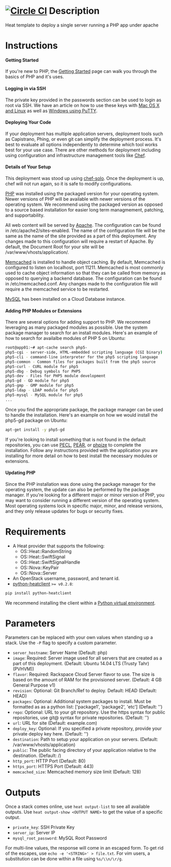 [![Circle CI](https://circleci.com/gh/rackspace-orchestration-templates/php-app-single/tree/master.png?style=shield)](https://circleci.com/gh/rackspace-orchestration-templates/php-app-single)
Description
===========

Heat template to deploy a single server running a PHP app under apache


Instructions
===========

#### Getting Started
If you're new to PHP, the [Getting
Started](http://www.php.net/manual/en/getting-started.php) page can walk you
through the basics of PHP and it's uses.

#### Logging in via SSH
The private key provided in the passwords section can be used to login as
root via SSH. We have an article on how to use these keys with [Mac OS X and
Linux](http://www.rackspace.com/knowledge_center/article/logging-in-with-a-ssh-private-key-on-linuxmac)
as well as [Windows using
PuTTY](http://www.rackspace.com/knowledge_center/article/logging-in-with-a-ssh-private-key-on-windows).

#### Deploying Your Code
If your deployment has multiple application servers, deployment tools such as
Capistrano, Phing, or even git can simplify the deployment process. It's best
to evaluate all options independently to determine which tool works best for
your use case. There are other methods for deployment including using
configuration and infrastructure management tools like
[Chef](http://docs.opscode.com/resource_deploy.html#deploy-strategies).

#### Details of Your Setup
This deployment was stood up using
[chef-solo](http://docs.opscode.com/chef_solo.html). Once the deployment is
up, chef will not run again, so it is safe to modify configurations.

[PHP](http://www.php.net/) was installed using the packaged version for your
operating system. Newer versions of PHP will be available with newer versions
of the operating system. We recommend using the packaged version as opposed
to a source based installation for easier long term managmement, patching,
and supportability.

All web content will be served by [Apache](http://httpd.apache.org/).  The
configuration can be found in /etc/apache2/sites-enabled. The name of the
configuration file will be the same as the name of the site provided as a
part of this deployment. Any changes made to this configuration will require
a restart of Apache. By default, the Document Root for your site will be
/var/www/vhosts/application/.

[Memcached](http://memcached.org/) is installed to handle object caching. By
default, Memcached is configured to listen on localhost, port 11211.
Memcached is most commonly used to cache object information so that they can
be called from memory as opposed to querying a backend database. The
configuration can be found in /etc/memcached.conf. Any changes made to the
configuration file will require a the memcached service to be restarted.

[MySQL](http://www.mysql.com/) has been installed on a Cloud Database
instance.

#### Adding PHP Modules or Extensions
There are several options for adding support to PHP. We recommend leveraging
as many packaged modules as possible. Use the system package manager to
search for an install modules. Here's an example of how to search for
availalbe modules of PHP 5 on Ubuntu:
```bash
root@app01:~# apt-cache search php5-
php5-cgi - server-side, HTML-embedded scripting language (CGI binary)
php5-cli - command-line interpreter for the php5 scripting language
php5-common - Common files for packages built from the php5 source
php5-curl - CURL module for php5
php5-dbg - Debug symbols for PHP5
php5-dev - Files for PHP5 module development
php5-gd - GD module for php5
php5-gmp - GMP module for php5
php5-ldap - LDAP module for php5
php5-mysql - MySQL module for php5
...
```
Once you find the appropriate package, the package manager can be used to
handle the installation. Here's an example on how we would install the
php5-gd package on Ubuntu:
```bash
apt-get install -y php5-gd
```
If you're looking to install something that is not found in the default
repositories, you can use [PECL](http://pecl.php.net/),
[PEAR](http://pear.php.net/), or
[phpize](http://php.net/manual/en/install.pecl.phpize.php) to complete the
installation. Follow any instructions provided with the application you are
installing for more detail on how to best install the necessary modules or
extensions.

#### Updating PHP
Since the PHP installation was done using the package manager for the
operating system, the update can also be performed by the package manager. If
you're looking for a different major or minor version of PHP, you may want to
consider running a different version of the operating system. Most operating
systems lock in specific major, minor, and release versions, and they only
release updates for bugs or security fixes.


Requirements
============
* A Heat provider that supports the following:
  * OS::Heat::RandomString
  * OS::Heat::SwiftSignal
  * OS::Heat::SwiftSignalHandle
  * OS::Nova::KeyPair
  * OS::Nova::Server
* An OpenStack username, password, and tenant id.
* [python-heatclient](https://github.com/openstack/python-heatclient)
`>= v0.2.8`:

```bash
pip install python-heatclient
```

We recommend installing the client within a [Python virtual
environment](http://www.virtualenv.org/).

Parameters
==========
Parameters can be replaced with your own values when standing up a stack. Use
the `-P` flag to specify a custom parameter.

* `server_hostname`: Server Name (Default: php)
* `image`: Required: Server image used for all servers that are created as a part of
this deployment.
 (Default: Ubuntu 14.04 LTS (Trusty Tahr) (PVHVM))
* `flavor`: Required: Rackspace Cloud Server flavor to use. The size is based on the
amount of RAM for the provisioned server.
 (Default: 4 GB General Purpose v1)
* `revision`: Optional: Git Branch/Ref to deploy. Default: HEAD
 (Default: HEAD)
* `packages`: Optional: Additional system packages to install. Must be formatted as
as a python list: ['package1', 'package2', 'etc']
 (Default: '')
* `repo`: Optional: URL to your git repository. Use the https syntax for public
repositories, use git@ syntax for private repositories.
 (Default: '')
* `url`: URL for site (Default: example.com)
* `deploy_key`: Optional: If you specified a private repository, provide your private
deploy key here.
 (Default: '')
* `destination`: Path to setup your application on your servers. (Default: /var/www/vhosts/application)
* `public`: The public facing directory of your application relative to the
destination.
 (Default: /)
* `http_port`: HTTP Port (Default: 80)
* `https_port`: HTTPS Port (Default: 443)
* `memcached_size`: Memcached memory size limit (Default: 128)

Outputs
=======
Once a stack comes online, use `heat output-list` to see all available outputs.
Use `heat output-show <OUTPUT NAME>` to get the value of a specific output.

* `private_key`: SSH Private Key
* `server_ip`: Server IP
* `mysql_root_password`: MySQL Root Password

For multi-line values, the response will come in an escaped form. To get rid of
the escapes, use `echo -e '<STRING>' > file.txt`. For vim users, a substitution
can be done within a file using `%s/\\n/\r/g`.
